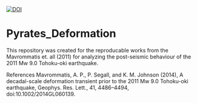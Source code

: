 [![DOI](https://zenodo.org/badge/811451852.svg)](https://zenodo.org/doi/10.5281/zenodo.11508512)
# Pyrates_Deformation

This repository was created for the reproducable works from the Mavrommatis et. all (2011) for analyzing the post-seismic behaviour of the 2011 Mw 9.0 Tohoku-oki earthquake.


References
Mavrommatis, A. P., P. Segall, and K. M. Johnson (2014), A decadal-scale deformation transient prior to the 2011 Mw 9.0 Tohoku-oki earthquake, Geophys. Res. Lett., 41, 4486–4494, doi:10.1002/2014GL060139.